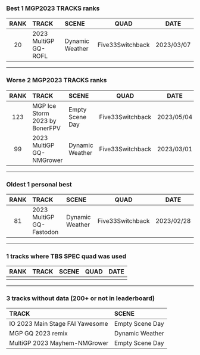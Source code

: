 ### Best 1 MGP2023 TRACKS ranks
|RANK|TRACK|SCENE|QUAD|DATE|
|:---:|:---|:---|:---:|:---:|
|20|2023 MultiGP GQ-ROFL|Dynamic Weather|Five33Switchback|2023/03/07|
---
### Worse 2 MGP2023 TRACKS ranks
|RANK|TRACK|SCENE|QUAD|DATE|
|:---:|:---|:---|:---:|:---:|
|123|MGP Ice Storm 2023 by BonerFPV|Empty Scene Day|Five33Switchback|2023/05/04|
|99|2023 MultiGP GQ-NMGrower|Dynamic Weather|Five33Switchback|2023/03/01|
---
### Oldest 1 personal best
|RANK|TRACK|SCENE|QUAD|DATE|
|:---:|:---|:---|:---:|:---:|
|81|2023 MultiGP GQ-Fastodon|Dynamic Weather|Five33Switchback|2023/02/28|
---
### 1 tracks where TBS SPEC quad was used
|RANK|TRACK|SCENE|QUAD|DATE|
|:---:|:---|:---|:---:|:---:|
||||||
---
### 3 tracks without data (200+ or not in leaderboard)
|TRACK|SCENE|
|:---|:---|
|IO 2023 Main Stage FAI Yawesome|Empty Scene Day|
|MGP GQ 2023 remix|Dynamic Weather|
|MultiGP 2023 Mayhem-NMGrower|Empty Scene Day|
